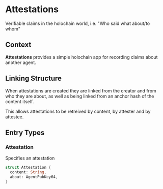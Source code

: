 # Attestations

Verifiable claims in the holochain world, i.e. "Who said what about/to whom"

## Context

**Attestations** provides a simple holochain app for recording claims about another agent.

## Linking Structure

When attestations are created they are linked from the creator and from who they are about, as 
well as being linked from an anchor hash of the content itself.  

This allows attestations to be retreived by content, by attester and by attestee.

## Entry Types

### Attestation

Specifies an attestation

``` rust
struct Attestation {
  content: String,
  about: AgentPubKey64,
}
```

